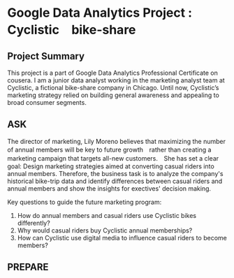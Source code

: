 # Google Data Analytics Project : Cyclistic　bike-share　

## Project Summary
This project is a part of Google Data Analytics Professional Certificate on cousera.
I am a junior data analyst working in the marketing analyst team at Cyclistic, a fictional bike-share company in Chicago. 
Until now, Cyclistic’s marketing strategy relied on building general awareness and appealing to broad consumer segments. 

## ASK
The director of marketing, Lily Moreno believes that maximizing the number of annual members will be key to future growth　rather than creating a marketing campaign that targets all-new customers.　She has set a clear goal: Design marketing strategies aimed at converting casual riders into annual members. 
Therefore, the business task is to analyze the company's historical bike-trip data and identify differences between casual riders and annual members and show the insights for exectives' decision making. 
 
Key questions to guide the future marketing program:
1. How do annual members and casual riders use Cyclistic bikes differently?
2. Why would casual riders buy Cyclistic annual memberships?
3. How can Cyclistic use digital media to influence casual riders to become members?

## PREPARE    


